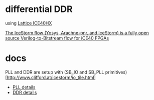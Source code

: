 # differential DDR

using [Lattice ICE40HX](http://www.latticesemi.com/Products/FPGAandCPLD/iCE40.aspx#_21E33C7EC0BD48AA80FE384ED73CC895)

[The IceStorm flow (Yosys, Arachne-pnr, and IceStorm) is a fully open source Verilog-to-Bitstream flow for iCE40 FPGAs](http://www.clifford.at/icestorm/)

# docs

PLL and DDR are setup with (SB_IO and SB_PLL primitives)[http://www.clifford.at/icestorm/io_tile.html]

* [PLL details](http://www.latticesemi.com/view_document?document_id=47778)
* [DDR details](http://www.latticesemi.com/view_document?document_id=47960)
